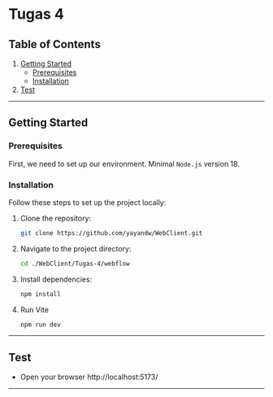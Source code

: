 # Tugas 4

## Table of Contents

1. [Getting Started](#getting-started)
    - [Prerequisites](#prerequisites)
    - [Installation](#installation)
2. [Test](#test)

---

## Getting Started

### Prerequisites
First, we need to set up our environment. Minimal `Node.js` version 18.


### Installation

Follow these steps to set up the project locally:

1. Clone the repository:
   ```bash
   git clone https://github.com/yayandw/WebClient.git
   ```
2. Navigate to the project directory:
   ```bash
   cd ./WebClient/Tugas-4/webflow
   ```
3. Install dependencies:
   ```bash
   npm install
   ```
4. Run Vite
   ```bash
   npm run dev
   ```

---

## Test
- Open your browser http://localhost:5173/
---